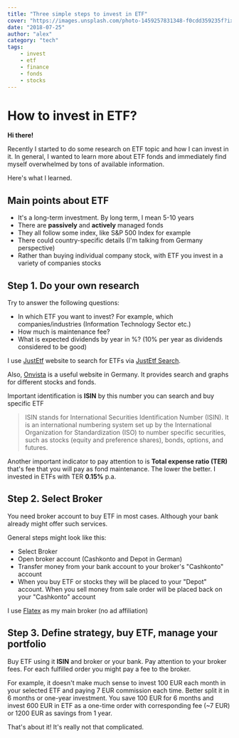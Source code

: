 ```yaml
---
title: "Three simple steps to invest in ETF"
cover: "https://images.unsplash.com/photo-1459257831348-f0cdd359235f?ixlib=rb-0.3.5&ixid=eyJhcHBfaWQiOjEyMDd9&s=7e537922f712f142b24cf9c897f0ab05&auto=format&fit=crop&w=2550&q=80"
date: "2018-07-25"
author: "alex"
category: "tech"
tags:
    - invest
    - etf
    - finance
    - fonds
    - stocks
---
```


# How to invest in ETF?

**Hi there!** 

Recently I started to do some research on ETF topic and how I can invest in it. In general, I wanted to learn more about ETF fonds and immediately find myself overwhelmed by tons of available information.

Here's what I learned.

## Main points about ETF

- It's a long-term investment. By long term, I mean 5-10 years
- There are **passively** and **actively** managed fonds
- They all follow some index, like S&P 500 Index for example
- There could country-specific details (I'm talking from Germany perspective)
- Rather than buying individual company stock, with ETF you invest in a variety of companies stocks

## Step 1. Do your own research

Try to answer the following questions:

- In which ETF you want to invest? For example, which companies/industries (Information Technology Sector etc.)
- How much is maintenance fee?
- What is expected dividends by year in %? (10% per year as dividends considered to be good)

I use [JustEtf](https://www.justetf.com/de-en/) website to search for ETFs via [JustEtf Search](https://www.justetf.com/de-en/find-etf.html).

Also, [Onvista](https://www.onvista.de/) is a useful website in Germany. It provides search and graphs for different stocks and fonds.

Important identification is **ISIN** by this number you can search and buy specific ETF

> ISIN stands for International Securities Identification Number (ISIN). It is an international numbering system set up by the International Organization for Standardization (ISO) to number specific securities, such as stocks (equity and preference shares), bonds, options, and futures.

Another important indicator to pay attention to is **Total expense ratio (TER)** that's fee that you will pay as fond maintenance. The lower the better. I invested in ETFs with TER **0.15%** p.a.


## Step 2. Select Broker

You need broker account to buy ETF in most cases. Although your bank already might offer such services.

General steps might look like this:

- Select Broker
- Open broker account (Cashkonto and Depot in German)
- Transfer money from your bank account to your broker's "Cashkonto" account
- When you buy ETF or stocks they will be placed to your "Depot" account. When you sell money from sale order will be placed back on your "Cashkonto" account

I use [Flatex](https://www.flatex.de/) as my main broker (no ad affiliation)

## Step 3. Define strategy, buy ETF, manage your portfolio

Buy ETF using it **ISIN** and broker or your bank. Pay attention to your broker fees. For each fulfilled order you might pay a fee to the broker.

For example, it doesn't make much sense to invest 100 EUR each month in your selected ETF and paying 7 EUR commission each time. Better split it in 6 months or one-year investment. You save 100 EUR for 6 months and invest 600 EUR in ETF as a one-time order with corresponding fee (~7 EUR) or 1200 EUR as savings from 1 year.


That's about it! It's really not that complicated.

